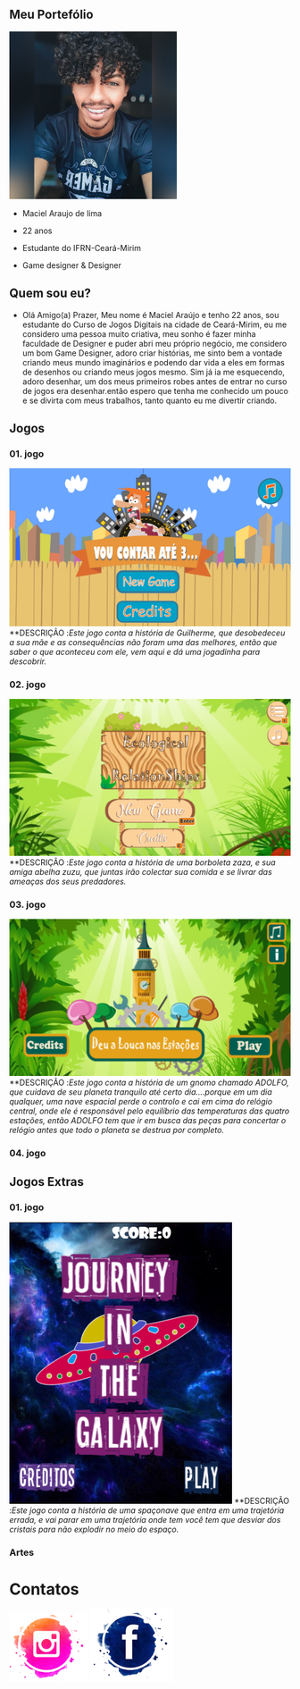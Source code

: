 ## Meu Portefólio

<img src="Perfil.jpg" width="300" height="300"> 

- Maciel Araujo de lima
 
- 22 anos

- Estudante do IFRN-Ceará-Mirim

- Game designer & Designer

## Quem sou eu?
- Olá Amigo(a) Prazer, Meu nome é Maciel Araújo e tenho 22 anos, sou estudante do Curso de Jogos Digitais na cidade de Ceará-Mirim, eu me considero uma pessoa muito criativa, meu sonho é fazer minha faculdade de Designer e puder abri meu próprio negócio, me considero um bom Game Designer, adoro criar histórias, me sinto bem a vontade criando meus mundo imaginários e podendo dar vida a eles em formas de desenhos ou criando meus jogos mesmo. Sim já ia me esquecendo, adoro desenhar, um dos meus primeiros robes antes de entrar no curso de jogos era desenhar.então espero que tenha me conhecido um pouco e se divirta com meus trabalhos, tanto quanto eu me divertir criando.

## Jogos
### 01. jogo
[![imagem 01](1JG.png)](https://maciellima.github.io/VouContarAte3/)
**DESCRIÇÃO :_Este jogo conta a história de Guilherme, que desobedeceu a sua mãe e as consequências não foram uma das melhores, então que saber o que aconteceu com ele, vem aqui e dá uma jogadinha para descobrir._
### 02. jogo
[![imagem 01](2JG.png)](https://mavicampos.github.io/ERS/)
**DESCRIÇÃO :_Este jogo conta a história de uma borboleta zaza, e sua amiga abelha zuzu, que juntas irão colectar sua comida e se livrar das ameaças dos seus predadores._
### 03. jogo
[![imagem 01](3JG.png)](https://eloisaliima.github.io/Estacoes)
**DESCRIÇÃO :_Este jogo conta a história de um gnomo chamado ADOLFO, que cuidava de seu planeta tranquilo até certo dia....porque em um dia qualquer, uma nave espacial perde o controlo e cai em cima do relógio central, onde ele é responsável pelo equilíbrio das temperaturas das quatro estações, então ADOLFO tem que ir em busca das peças para concertar o relógio antes que todo o planeta se destrua por completo._

### 04. jogo

## Jogos Extras
### 01. jogo
[![imagem 01](JGEX.png)](https://maciellima.github.io/JouneyInTheGalaxy/)
**DESCRIÇÃO :_Este jogo conta a história de uma spaçonave que entra em uma trajetória errada, e vai parar em uma trajetória onde tem você tem que desviar dos cristais para não explodir no meio do espaço._

### Artes                                                                                   
# Contatos
<a href="https://www.instagram.com/ciell_lima/?hl=pt-br" target="_blank">
<img title="INSTAGRAM" alt="NOME" src="Int.png" /></a>
<a href="https://www.facebook.com/maciel.araujo.3150" target="_blank">
<img title="FACEBOOK" alt="NOME" src="FB.png" /></a>
